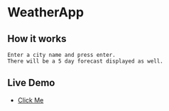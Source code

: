 # WeatherApp

## How it works
    Enter a city name and press enter.
    There will be a 5 day forecast displayed as well.

## Live Demo
*   <a href="https://indervirsingh.github.io/WeatherApp/" target="_blank" title="Weather App Demo">Click Me</a>
